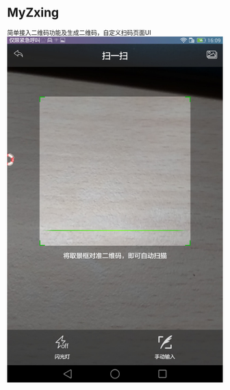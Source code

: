 # MyZxing
简单接入二维码功能及生成二维码，自定义扫码页面UI
![image](http://github.com/fishtaotao/MyZxing/raw/master/img/1.jpg)
